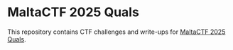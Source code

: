 # MaltaCTF 2025 Quals

This repository contains CTF challenges and write-ups for [MaltaCTF 2025 Quals](https://ctftime.org/event/2776).